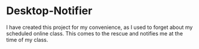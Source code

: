 # Desktop-Notifier
I have created this project for my convenience, as I used to forget about my scheduled online class. This comes to the rescue and notifies me at the time of my class.
